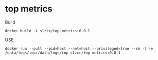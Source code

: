 # top metrics


Build

```
docker build -t slzcc/top-metrics:0.0.1 .
```

USE

```
docker run --pull --pid=host --net=host --privileged=true --rm -t -v /data/logs/top:/data/logs/top slzcc/top-metrics:0.0.1
```